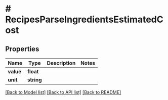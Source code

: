 # # RecipesParseIngredientsEstimatedCost

## Properties

Name | Type | Description | Notes
------------ | ------------- | ------------- | -------------
**value** | **float** |  | 
**unit** | **string** |  | 

[[Back to Model list]](../../README.md#documentation-for-models) [[Back to API list]](../../README.md#documentation-for-api-endpoints) [[Back to README]](../../README.md)


